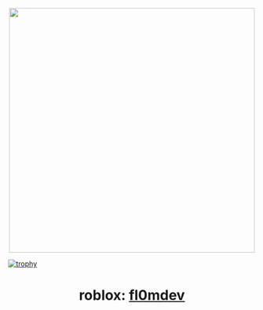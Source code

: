 <div id="header" align="center">
  <img src="https://ltdfoto.ru/images/2024/09/24/7ca31ca4f419052325b4c4323a6f6e64.jpg" width="500"/>
</div>

[![trophy](https://github-profile-trophy.vercel.app/?username=ryo-ma&theme=onedark)](https://github.com/ryo-ma/github-profile-trophy)

<div align="center">
  <h1>roblox: <a href="https://www.roblox.com/users/159036788/profile">fl0mdev</a></h1>
</div>
